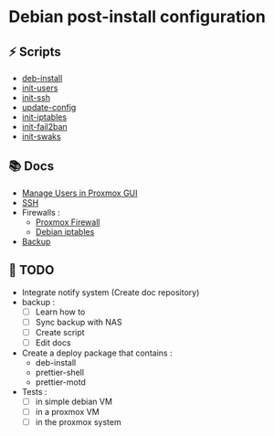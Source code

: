 # Debian post-install configuration

## ⚡ Scripts

- [deb-install](docs/scripts/deb-install.md)
- [init-users](docs/scripts/init-users.md)
- [init-ssh](docs/scripts/init-ssh.md)
- [update-config](docs/scripts/update-config.md)
- [init-iptables](docs/scripts/init-iptables.md)
- [init-fail2ban](docs/scripts/init-fail2ban.md)
- [init-swaks](docs/scripts/init-swaks.md)


## 📚 Docs

- [Manage Users in Proxmox GUI](docs/manage-proxmox-users.md)
- [SSH](docs/ssh.md)
- Firewalls :
  - [Proxmox Firewall](docs/firewall/proxmox-firewall.md)
  - [Debian iptables](docs/firewall/debian-iptables.md)
- [Backup](docs/backup.md)

## 🚧 TODO

- Integrate notify system (Create doc repository)
- backup :
  - [ ] Learn how to
  - [ ] Sync backup with NAS
  - [ ] Create script
  - [ ] Edit docs
- Create a deploy package that contains :
  - deb-install
  - prettier-shell
  - prettier-motd
- Tests :
  - [ ] in simple debian VM
  - [ ] in a proxmox VM
  - [ ] in the proxmox system
